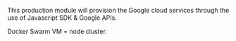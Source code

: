 This production module will provision the Google cloud services through the use of Javascript SDK & Google APIs. 

Docker Swarm VM = node cluster.


